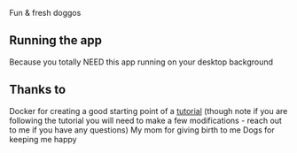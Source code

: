 Fun & fresh doggos

## Running the app
Because you totally NEED this app running on your desktop background

## Thanks to
Docker for creating a good starting point of a [tutorial](https://github.com/docker/labs/blob/master/beginner/chapters/webapps.md) (though note if you are following the tutorial you will need to make a few modifications - reach out to me if you have any questions)
My mom for giving birth to me
Dogs for keeping me happy
